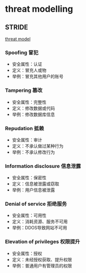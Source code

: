 # threat modelling

## STRIDE
[threat model](https://www.cnblogs.com/Eleven-Liu/p/11494297.html)
### Spoofing 冒犯
* 安全属性：认证
* 定义：冒充人或物
* 举例：冒充其他用户的账号
### Tampering 篡改
* 安全属性：完整性
* 定义：修改数据或代码
* 举例：修改数据库信息
### Repudation 抵赖
* 安全属性：审计
* 定义：不承认做过某种行为
* 举例：不承认修改行为
### Information disclosure 信息泄露
* 安全属性：保密性
* 定义：信息被泄露或窃取
* 举例：用户信息被泄露
### Denial of service 拒绝服务
* 安全属性：可用性
* 定义：消耗资源、服务不可用
* 举例：DDOS导致网站不可用
### Elevation of privileges 权限提升
* 安全属性：授权
* 定义：未经授权获取、提升权限
* 举例：普通用户有管理员的权限